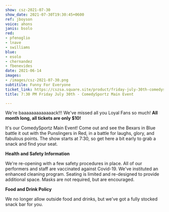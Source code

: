```yaml
---
show: csz-2021-07-30
show_date: 2021-07-30T19:30:45+0600
ref: jboyson
voice: ahons
janis: bsolo
red:
- pfenoglio
- lnave
- swilliams
blue:
- esolo
- chernandez
- fbenevides
date: 2021-06-14
images:
- /images/csz-2021-07-30.png
subtitile: Funny For Everyone
ticket_link: https://cszsa.square.site/product/friday-july-30th-comedysportz-funny-for-everyone/207?cs=true
title: 7:30 PM Friday July 30th - ComedySportz Main Event

---
```

We're baaaaaaaaaaaaack!!! We've missed all you Loyal Fans so much! **All month long, all tickets are only $10!**

It's our ComedySportz Main Event! Come out and see the Bexars in Blue battle it out with the Punslingers in Red, in a battle for laughs, glory, and fabulous points. The show starts at 7:30, so get here a bit early to grab a snack and find your seat.

**Health and Safety Information**

We're re-opening with a few safety procedures in place. All of our performers and staff are vaccinated against Covid-19. We've instituted an enhanced cleaning program. Seating is limited and re-designed to provide additional space. Masks are not required, but are encouraged.

**Food and Drink Policy**

We no longer allow outside food and drinks, but we've got a fully stocked snack bar for you.
